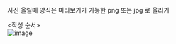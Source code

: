 사진 올릴때 양식은 미리보기가 가능한 png 또는 jpg 로 올리기 

<작성 순서>
<br>
![image](https://user-images.githubusercontent.com/103583674/191920940-bbd46768-78bd-48d4-8237-d5cd41a9c525.png)

